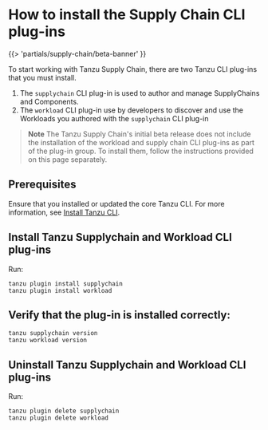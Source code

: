 # How to install the Supply Chain CLI plug-ins

{{> 'partials/supply-chain/beta-banner' }} 

To start working with Tanzu Supply Chain, there are two Tanzu CLI plug-ins that you must install.

1. The `supplychain` CLI plug-in is used to author and manage SupplyChains and Components.
2. The `workload` CLI plug-in use by developers to discover and use the Workloads you authored with the `supplychain` CLI plug-in

>**Note**
>The Tanzu Supply Chain's initial beta release does not include the installation of the workload and supply chain CLI plug-ins as part of the plug-in group. To install them, follow the instructions provided on this page separately.

## Prerequisites

Ensure that you installed or updated the core Tanzu CLI. For more information, see [Install Tanzu CLI](../../../install-tanzu-cli.hbs.md#install-cli).

## Install Tanzu Supplychain and Workload CLI plug-ins

Run:

```console
tanzu plugin install supplychain
tanzu plugin install workload
```

## Verify that the plug-in is installed correctly:

```console
tanzu supplychain version
tanzu workload version
```

## Uninstall Tanzu Supplychain and Workload CLI plug-ins

Run:

```console
tanzu plugin delete supplychain
tanzu plugin delete workload
```
